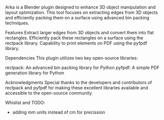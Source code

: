 
Arka is a Blender plugin designed to enhance 3D object manipulation and layout optimization. This tool focuses on extracting edges from 3D objects and efficiently packing them on a surface using advanced bin packing techniques.

Features
Extract larger edges from 3D objects and convert them into flat rectangles.
Efficiently pack these rectangles on a surface using the rectpack library.
Capability to print elements on PDF using the pyfpdf library.

Dependencies
This plugin utilizes two key open-source libraries:

rectpack: An advanced bin packing library for Python
pyfpdf: A simple PDF generation library for Python

Acknowledgments
Special thanks to the developers and contributors of rectpack and pyfpdf for making these excellent libraries available and accessible to the open-source community.

Whislist and TODO:
  - adding mm units instead of cm for precission

